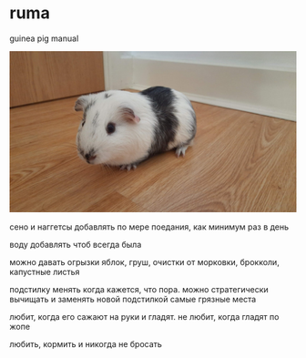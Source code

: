 # ruma
guinea pig manual

![alt text](https://github.com/RubtsovMichael/ruma/blob/main/avatar.jpg)

сено и наггетсы добавлять по мере поедания, как минимум раз в день

воду добавлять чтоб всегда была

можно давать огрызки яблок, груш, очистки от морковки, брокколи, капустные листья

подстилку менять когда кажется, что пора. можно стратегически вычищать и заменять новой подстилкой самые грязные места

любит, когда его сажают на руки и гладят. не любит, когда гладят по жопе

любить, кормить и никогда не бросать
